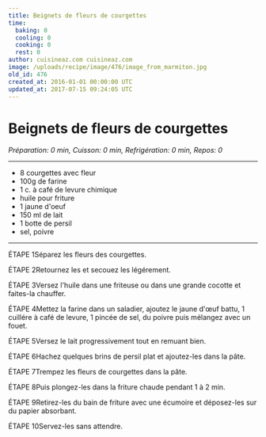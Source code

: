 ```yaml
---
title: Beignets de fleurs de courgettes
time:
  baking: 0
  cooling: 0
  cooking: 0
  rest: 0
author: cuisineaz.com cuisineaz.com
image: /uploads/recipe/image/476/image_from_marmiton.jpg
old_id: 476
created_at: 2016-01-01 00:00:00 UTC
updated_at: 2017-07-15 09:24:05 UTC
---
```


# Beignets de fleurs de courgettes

_Préparation: 0 min, Cuisson: 0 min, Refrigération: 0 min, Repos: 0_

---

- 8 courgettes avec fleur
- 100g de farine
- 1 c. à café de levure chimique
- huile pour friture
- 1 jaune d'oeuf
- 150 ml de lait
- 1 botte de persil
- sel, poivre

---

ÉTAPE 1Séparez les fleurs des courgettes.

ÉTAPE 2Retournez les et secouez les légérement.

ÉTAPE 3Versez l'huile dans une friteuse ou dans une grande cocotte et faites-la chauffer.

ÉTAPE 4Mettez la farine dans un saladier, ajoutez le jaune d'œuf battu, 1 cuillére à café de levure, 1 pincée de sel, du poivre puis mélangez avec un fouet.

ÉTAPE 5Versez le lait progressivement tout en remuant bien.

ÉTAPE 6Hachez quelques brins de persil plat et ajoutez-les dans la pâte.

ÉTAPE 7Trempez les fleurs de courgettes dans la pâte.

ÉTAPE 8Puis plongez-les dans la friture chaude pendant 1 à 2 min.

ÉTAPE 9Retirez-les du bain de friture avec une écumoire et déposez-les sur du papier absorbant.

ÉTAPE 10Servez-les sans attendre.
